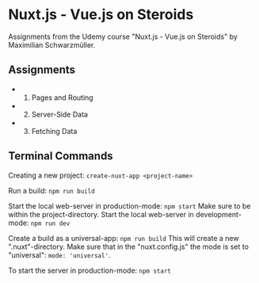 # Nuxt.js - Vue.js on Steroids

Assignments from the Udemy course "Nuxt.js - Vue.js on Steroids" by Maximilian Schwarzmüller.

## Assignments

- 01. Pages and Routing

- 02. Server-Side Data

- 03. Fetching Data

## Terminal Commands

Creating a new project: `create-nuxt-app <project-name>`

Run a build: `npm run build`

Start the local web-server in production-mode: `npm start`
Make sure to be within the project-directory.
Start the local web-server in development-mode: `npm run dev`

Create a build as a universal-app: `npm run build`
This will create a new ".nuxt"-directory. Make sure that in the "nuxt.config.js" the mode is set to "universal": `mode: 'universal'`.

To start the server in production-mode: `npm start`
